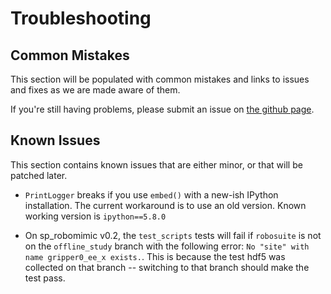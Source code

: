 # Troubleshooting

## Common Mistakes

This section will be populated with common mistakes and links to issues and fixes as we are made aware of them.

If you're still having problems, please submit an issue on [the github page](https://github.com/ARISE-Initiative/sp_robomimic/issues).

## Known Issues

This section contains known issues that are either minor, or that will be patched later.

- `PrintLogger` breaks if you use `embed()` with a new-ish IPython installation. The current workaround is to use an old version. Known working version is `ipython==5.8.0`

- On sp_robomimic v0.2, the `test_scripts` tests will fail if `robosuite` is not on the `offline_study` branch with the following error: `No "site" with name gripper0_ee_x exists.`. This is because the test hdf5 was collected on that branch -- switching to that branch should make the test pass.